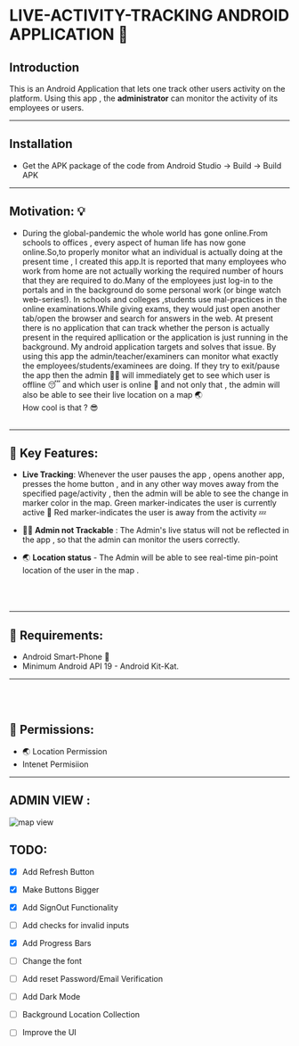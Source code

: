 
#  LIVE-ACTIVITY-TRACKING ANDROID APPLICATION :iphone:

## Introduction
This is an Android Application that lets one track other users activity on the platform.
Using this app , the **administrator**  can monitor the activity of its employees or users.
 
 ---

## Installation
* Get the APK package of the code from Android Studio -> Build -> Build APK

 ---
 
## Motivation:  :bulb:
 * During the global-pandemic the whole world has gone online.From schools to offices , every aspect of human life has now gone online.So,to properly monitor what an individual is actually doing at the present time , I created  this app.It is reported that many employees who work from home are not actually working the required number of hours that they are required to do.Many of the employees just log-in to the portals and in the background do some personal work (or binge watch web-series!).
In schools and colleges ,students use mal-practices in the online examinations.While giving exams, they would just open another tab/open the browser and search for answers in the web.
At present there is no application that can track whether  the person is actually present in the required apllication or the application is just running in the background.
 My android application targets and solves that issue. By using this app the admin/teacher/examiners can monitor what exactly the employees/students/examinees are doing.
If they try to exit/pause the app then the admin  :guardsman: will immediately get to see which user is offline :sleeping:  and which user  is online :raising_hand: and not only that , the admin will also be able to see their live location on a map :earth_asia:  
How cool is that ? :sunglasses:
<br/><br/>
 ---
## :dart: Key Features:

 - **Live Tracking**: Whenever the user pauses the app , opens another app, presses the home button , and in any other way moves away from the specified  page/activity , then the admin will be able to  see the change in marker color in the map.
Green marker-indicates the user is currently active :raising_hand:
Red marker-indicates the user is away from the activity :zzz:

- :guardsman: **Admin not Trackable** : The Admin's live status will not be reflected in the app , so that the admin can monitor the users correctly.

- :earth_asia: **Location status** -  The Admin will be able to see real-time pin-point location of the user in the map .<br/><br/>
<br/><br/>
 ---
## :dart: Requirements:

- Android Smart-Phone :iphone:
- Minimum Android API 19 - Android Kit-Kat.
 ---
<br/><br/>
 ## :dart: Permissions:
 - :earth_asia: Location Permission
-  Intenet Permisiion
 ---
  




## ADMIN VIEW :
![map view](https://github.com/logicinfinite/live-activity-tracking-android-app/blob/master/map.jpeg)


## TODO:

- [x] Add Refresh Button
- [x] Make Buttons Bigger
- [x] Add SignOut Functionality
- [ ] Add checks for  invalid inputs
- [x] Add Progress Bars
- [ ] Change the font
- [ ] Add reset Password/Email Verification
- [ ] Add Dark Mode
- [ ] Background Location Collection
- [ ] Improve the UI





 
